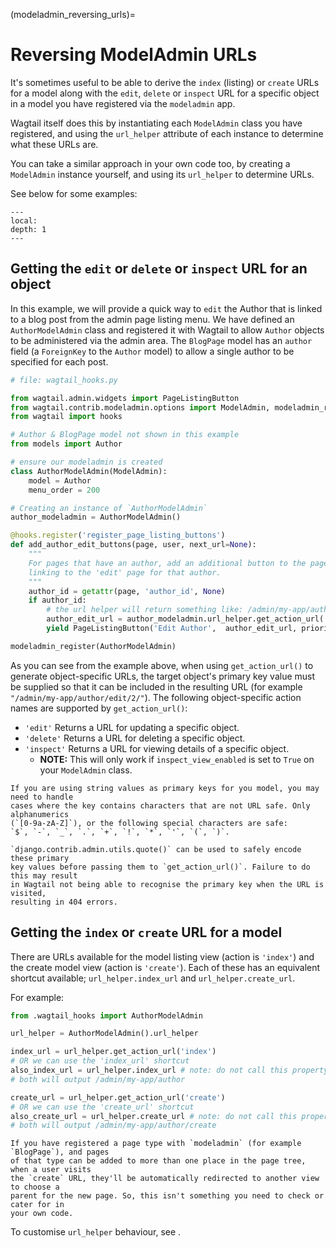 (modeladmin_reversing_urls)=

# Reversing ModelAdmin URLs

It's sometimes useful to be able to derive the `index` (listing) or
`create` URLs for a model along with the `edit`, `delete` or
`inspect` URL for a specific object in a model you have registered via
the `modeladmin` app.

Wagtail itself does this by instantiating each `ModelAdmin` class you have
registered, and using the `url_helper` attribute of each instance to
determine what these URLs are.

You can take a similar approach in your own code too, by creating a
`ModelAdmin` instance yourself, and using its `url_helper`
to determine URLs.

See below for some examples:

```{contents}
---
local:
depth: 1
---
```

## Getting the `edit` or `delete` or `inspect` URL for an object

In this example, we will provide a quick way to `edit` the Author that is
linked to a blog post from the admin page listing menu. We have defined
an `AuthorModelAdmin` class and registered it with Wagtail to allow
`Author` objects to be administered via the admin area. The `BlogPage`
model has an `author` field (a `ForeignKey` to the `Author` model)
to allow a single author to be specified for each post.

```python
# file: wagtail_hooks.py

from wagtail.admin.widgets import PageListingButton
from wagtail.contrib.modeladmin.options import ModelAdmin, modeladmin_register
from wagtail import hooks

# Author & BlogPage model not shown in this example
from models import Author

# ensure our modeladmin is created
class AuthorModelAdmin(ModelAdmin):
    model = Author
    menu_order = 200

# Creating an instance of `AuthorModelAdmin`
author_modeladmin = AuthorModelAdmin()

@hooks.register('register_page_listing_buttons')
def add_author_edit_buttons(page, user, next_url=None):
    """
    For pages that have an author, add an additional button to the page listing,
    linking to the 'edit' page for that author.
    """
    author_id = getattr(page, 'author_id', None)
    if author_id:
        # the url helper will return something like: /admin/my-app/author/edit/2/
        author_edit_url = author_modeladmin.url_helper.get_action_url('edit', author_id)
        yield PageListingButton('Edit Author',  author_edit_url, priority=10)

modeladmin_register(AuthorModelAdmin)
```

As you can see from the example above, when using `get_action_url()` to
generate object-specific URLs, the target object's primary key value must be supplied
so that it can be included in the resulting URL (for example `"/admin/my-app/author/edit/2/"`).
The following object-specific action names are supported by `get_action_url()`:

-   `'edit'` Returns a URL for updating a specific object.
-   `'delete'` Returns a URL for deleting a specific object.
-   `'inspect'` Returns a URL for viewing details of a specific object.
    -   **NOTE:** This will only work if `inspect_view_enabled` is set to `True` on your `ModelAdmin` class.

```{note}
If you are using string values as primary keys for you model, you may need to handle
cases where the key contains characters that are not URL safe. Only alphanumerics
(`[0-9a-zA-Z]`), or the following special characters are safe:
`$`, `-`, `_`, `.`, `+`, `!`, `*`, `'`, `(`, `)`.

`django.contrib.admin.utils.quote()` can be used to safely encode these primary
key values before passing them to `get_action_url()`. Failure to do this may result
in Wagtail not being able to recognise the primary key when the URL is visited,
resulting in 404 errors.
```

## Getting the `index` or `create` URL for a model

There are URLs available for the model listing view (action is `'index'`) and
the create model view (action is `'create'`). Each of these has an equivalent
shortcut available; `url_helper.index_url` and `url_helper.create_url`.

For example:

```python
from .wagtail_hooks import AuthorModelAdmin

url_helper = AuthorModelAdmin().url_helper

index_url = url_helper.get_action_url('index')
# OR we can use the 'index_url' shortcut
also_index_url = url_helper.index_url # note: do not call this property as a function
# both will output /admin/my-app/author

create_url = url_helper.get_action_url('create')
# OR we can use the 'create_url' shortcut
also_create_url = url_helper.create_url # note: do not call this property as a function
# both will output /admin/my-app/author/create
```

```{note}
If you have registered a page type with `modeladmin` (for example `BlogPage`), and pages
of that type can be added to more than one place in the page tree, when a user visits
the `create` URL, they'll be automatically redirected to another view to choose a
parent for the new page. So, this isn't something you need to check or cater for in
your own code.
```

To customise `url_helper` behaviour, see [](modeladmin_url_helper_class).
